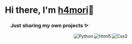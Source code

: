 <h1 align="center">Hi there, I'm <a href="https://t.me/h4mori" target="_blank">h4mori</a>👋</h1>
<h3 align="center">Just sharing my own projects ✨</h3>
<img src="https://img.shields.io/badge/css3-%231572B6.svg?style=for-the-badge&logo=css3&logoColor=white" alt="Css3" align="right">
<img src="https://img.shields.io/badge/html5-%23E34F26.svg?style=for-the-badge&logo=html5&logoColor=white" alt="Html5" align="right">
<img src="https://img.shields.io/badge/python-3670A0?style=for-the-badge&logo=python&logoColor=ffdd54" alt="Python" align="right">
